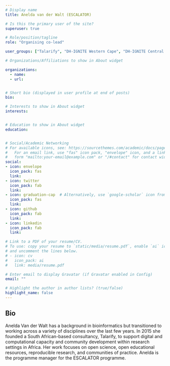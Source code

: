 ```yaml
---
# Display name
title: Anelda van der Walt (ESCALATOR)

# Is this the primary user of the site?
superuser: true

# Role/position/tagline
role: "Organising co-lead"

user_groups: ["Talarify", "DH-IGNITE Western Cape", "DH-IGNITE Central & Western Region", "Programme Team Aug '23"]

# Organizations/Affiliations to show in About widget

organizations:  
  - name: 
  - url: 


# Short bio (displayed in user profile at end of posts)
bio: 

# Interests to show in About widget
interests:


# Education to show in About widget
education:


# Social/Academic Networking
# For available icons, see: https://sourcethemes.com/academic/docs/page-builder/#icons
#   For an email link, use "fas" icon pack, "envelope" icon, and a link in the
#   form "mailto:your-email@example.com" or "/#contact" for contact widget.
social:
- icon: envelope
  icon_pack: fas
  link: 
- icon: twitter
  icon_pack: fab
  link: 
- icon: graduation-cap  # Alternatively, use `google-scholar` icon from `ai` icon pack
  icon_pack: fas
  link:
- icon: github
  icon_pack: fab
  link: 
- icon: linkedin
  icon_pack: fab
  link:

# Link to a PDF of your resume/CV.
# To use: copy your resume to `static/media/resume.pdf`, enable `ai` icons in `params.toml`, 
# and uncomment the lines below.
# - icon: cv
#   icon_pack: ai
#   link: media/resume.pdf

# Enter email to display Gravatar (if Gravatar enabled in Config)
email: ""

# Highlight the author in author lists? (true/false)
highlight_name: false
---
```


## Bio

Anelda Van der Walt has a background in bioinformatics but transitioned to working across a variety of disciplines over the last few years. In 2015 she founded a South African-based consultancy, Talarify, to support digital and computational capacity and community development within research settings in Africa. Her work focuses on open science, open educational resources, reproducible research, and communities of practice. Anelda is the programme manager for the ESCALATOR programme.


